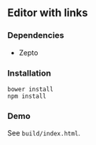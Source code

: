 
Editor with links
------

### Dependencies

* Zepto

### Installation

```
bower install
npm install
```

### Demo

See `build/index.html`.